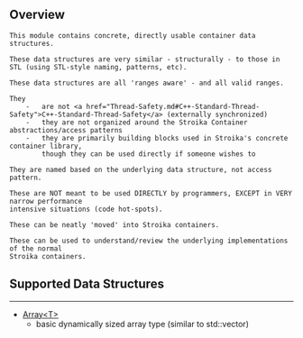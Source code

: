 Overview
--------
	This module contains concrete, directly usable container data structures.

	These data structures are very similar - structurally - to those in STL (using STL-style naming, patterns, etc).

	These data structures are all 'ranges aware' - and all valid ranges.

	They
		-	are not <a href="Thread-Safety.md#C++-Standard-Thread-Safety">C++-Standard-Thread-Safety</a> (externally synchronized)
		-	they are not organized around the Stroika Container abstractions/access patterns
		-	they are primarily building blocks used in Stroika's concrete container library,
			though they can be used directly if someone wishes to

	They are named based on the underlying data structure, not access pattern.

	These are NOT meant to be used DIRECTLY by programmers, EXCEPT in VERY narrow performance 
	intensive situations (code hot-spots).

	These can be neatly 'moved' into Stroika containers.

	These can be used to understand/review the underlying implementations of the normal
	Stroika containers.

## Supported Data Structures
---

- [Array\<T>](Array.h)
  - basic dynamically sized array type (similar to std::vector)
